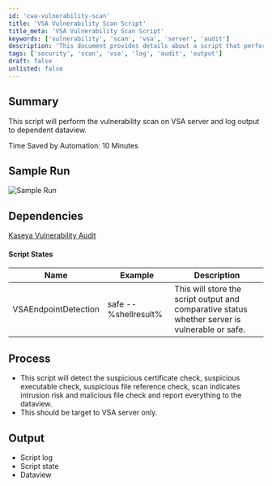 ```yaml
---
id: 'cwa-vulnerability-scan'
title: 'VSA Vulnerability Scan Script'
title_meta: 'VSA Vulnerability Scan Script'
keywords: ['vulnerability', 'scan', 'vsa', 'server', 'audit']
description: 'This document provides details about a script that performs a vulnerability scan on a Kaseya VSA server, logging the output to a dependent dataview. It includes a summary of the script's functionality, sample run images, dependencies, and the processes involved in detecting vulnerabilities.'
tags: ['security', 'scan', 'vsa', 'log', 'audit', 'output']
draft: false
unlisted: false
---
```

## Summary

This script will perform the vulnerability scan on VSA server and log output to dependent dataview.

Time Saved by Automation: 10 Minutes

## Sample Run

![Sample Run](5078775/docs/7836232/images/10907300)

## Dependencies

[Kaseya Vulnerability Audit](https://proval.itglue.com/DOC-5078775-7836236)

#### Script States

| Name                     | Example               | Description                                                                                       |
|--------------------------|-----------------------|---------------------------------------------------------------------------------------------------|
| VSAEndpointDetection      | safe -- %shellresult% | This will store the script output and comparative status whether server is vulnerable or safe.   |

## Process

- This script will detect the suspicious certificate check, suspicious executable check, suspicious file reference check, scan indicates intrusion risk and malicious file check and report everything to the dataview.
- This should be target to VSA server only.

## Output

- Script log
- Script state
- Dataview


